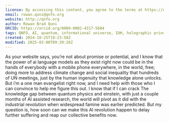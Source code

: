 ```yaml
---
license: By accessing this content, you agree to the terms at https://qnfo.org/LICENSE
email: rowan.quni@qnfo.org
website: http://qnfo.org
author: Rowan Brad Quni
ORCID: https://orcid.org/0009-0002-4317-5604
tags: QNFO, AI, quantum, informational universe, IUH, holographic principle
created: 2024-10-25T19:23:58Z
modified: 2025-03-08T09:39:26Z
---
```


As your website says, you’re not about promise or potential, and I know that the power of ai language models as they exist right now could be in the hands of everybody with a mobile phone everywhere, in the world, free; doing more to address climate change and social inequality that hundreds of UN meetings, just by the human ingenuity that knowledge alone unlocks. But i’m a one man evangelist right now, and I need help with those who I can convince to help me figure this out. I know that if I can crack
The knowledge gap between quantum physics and einstein, with just a couple months of AI assisted research, the world will pivot as it did with the industrial revolution when widespread famine was earlier predicted. But my question is, how soon can we make this AI revolution happen to delay further suffering and reap our collective benefits now.
